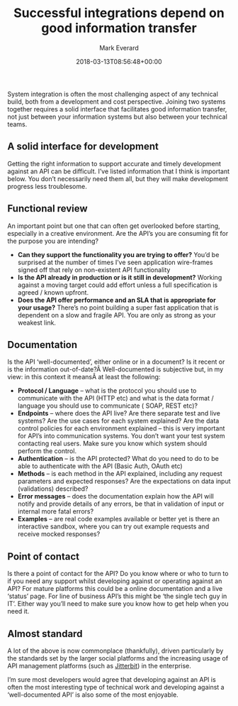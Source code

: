 ﻿---
title: Successful integrations depend on good information transfer
date: 2018-03-13T08:56:48+00:00
author: Mark Everard
layout: post
color: rgb(0,0,0)
permalink: /2018/03/13/successful-integrations-depend-on-good-information-transfer/
dsq_thread_id:
  - "6586021529"
categories:
  - Opinion
  - Technology

---
System integration is often the most challenging aspect of any technical build, both from a development and cost perspective. Joining two systems together requires a solid interface that facilitates good information transfer, not just between your information systems but also between your technical teams.

## A solid interface for development
Getting the right information to support accurate and timely development against an API can be difficult. I&#8217;ve listed information that I think is important below. You don&#8217;t necessarily need them all, but they will make development progress less troublesome.

## Functional review
An important point but one that can often get overlooked before starting, especially in a creative environment. Are the API&#8217;s you are consuming fit for the purpose you are intending?

* **Can they support the functionality you are trying to offer?** You&#8217;d be surprised at the number of times I&#8217;ve seen application wire-frames signed off that rely on non-existent API functionality
* **Is the API already in production or is it still in development?** Working against a moving target could add effort unless a full specification is agreed / known upfront.
* **Does the API offer performance and an SLA that is appropriate for your usage?** There&#8217;s no point building a super fast application that is dependent on a slow and fragile API. You are only as strong as your weakest link.

## Documentation
Is the API &#8216;well-documented&#8217;, either online or in a document? Is it recent or is the information out-of-date?Â Well-documented is subjective but, in my view: in this context it meansÂ at least the following:

* **Protocol / Language** &#8211; what is the protocol you should use to communicate with the API (HTTP etc) and what is the data format / language you should use to communicate ( SOAP, REST etc)?
* **Endpoints** &#8211; where does the API live? Are there separate test and live systems? Are the use cases for each system explained? Are the data control policies for each environment explained &#8211; this is very important for API&#8217;s into communication systems. You don&#8217;t want your test system contacting real users. Make sure you know which system should perform the control.
* **Authentication** &#8211; is the API protected? What do you need to do to be able to authenticate with the API (Basic Auth, OAuth etc)
* **Methods** &#8211; is each method in the API explained, including any request parameters and expected responses? Are the expectations on data input (validations) described?
* **Error messages** &#8211; does the documentation explain how the API will notify and provide details of any errors, be that in validation of input or internal more fatal errors?
* **Examples** &#8211; are real code examples available or better yet is there an interactive sandbox, where you can try out example requests and receive mocked responses?

## Point of contact
Is there a point of contact for the API? Do you know where or who to turn to if you need any support whilst developing against or operating against an API? For mature platforms this could be a online documentation and a live &#8216;status&#8217; page. For line of business API&#8217;s this might be &#8216;the single tech guy in IT&#8217;. Either way you&#8217;ll need to make sure you know how to get help when you need it.

## Almost standard
A lot of the above is now commonplace (thankfully), driven particularly by the standards set by the larger social platforms and the increasing usage of API management platforms (such as [Jitterbit](https://www.jitterbit.com/)) in the enterprise.

I&#8217;m sure most developers would agree that developing against an API is often the most interesting type of technical work and developing against a &#8216;well-documented API&#8217; is also some of the most enjoyable.
